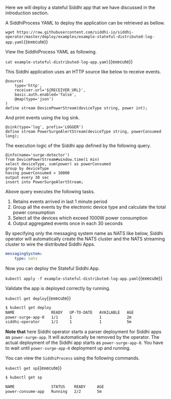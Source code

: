 Here we will deploy a stateful Siddhi app that we have discussed in the introduction section.

A SiddhiProcess YAML to deploy the application can be retrieved as bellow.

`wget https://raw.githubusercontent.com/siddhi-io/siddhi-operator/master/deploy/examples/example-stateful-distributed-log-app.yaml`{{execute}}

View the SiddhiProcess YAML as following.

`cat example-stateful-distributed-log-app.yaml`{{execute}}

This Siddhi application uses an HTTP source like below to receive events.

```programming
@source(
    type='http',
    receiver.url='${RECEIVER_URL}',
    basic.auth.enabled='false',
    @map(type='json')
)
define stream DevicePowerStream(deviceType string, power int);
```

And print events using the log sink.

```programming
@sink(type='log', prefix='LOGGER') 
define stream PowerSurgeAlertStream(deviceType string, powerConsumed long);
```

The execution logic of the Siddhi app defined by the following query.

```programming
@info(name='surge-detector')
from DevicePowerStream#window.time(1 min)
select deviceType, sum(power) as powerConsumed
group by deviceType
having powerConsumed > 10000
output every 30 sec
insert into PowerSurgeAlertStream;
```

Above query executes the following tasks.
1. Retains events arrived in last 1 minute period
1. Group all the events by the electronic device type and calculate the total power consumption
1. Select all the devices which exceed 1000W power consumption
1. Output aggregated events once in each 30 seconds

By specifying only the messaging system name as NATS like below, Siddhi operator will automatically create the NATS cluster and the NATS streaming cluster to wire the distributed Siddhi Apps.

```yaml
messagingSystem:
    type: nats
```

Now you can deploy the Stateful Siddhi App.

`kubectl apply -f example-stateful-distributed-log-app.yaml`{{execute}}

Validate the app is deployed correctly by running.

`kubectl get deploy`{{execute}}

```sh
$ kubectl get deploy
NAME                READY   UP-TO-DATE   AVAILABLE   AGE
power-surge-app-0   1/1     1            1           2m
siddhi-operator     1/1     1            1           5m
```

**Note that** here Siddhi operator starts a parser deployment for Siddhi apps as `power-surge-app`. It will automatically be removed by the operator. The actual deployment of the Siddhi app starts as `power-surge-app-0`. You have to wait until `power-surge-app-0` deployment up and running.


You can view the `SiddhiProcess` using the following commands.

`kubectl get sp`{{execute}}

```sh
$ kubectl get sp

NAME                STATUS    READY     AGE
power-consume-app   Running   2/2       5m
```

